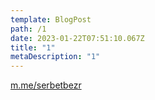 ```yaml
---
template: BlogPost
path: /1
date: 2023-01-22T07:51:10.067Z
title: "1"
metaDescription: "1"
---
```

[m.me/serbetbezr](m.me/serbetbezr)